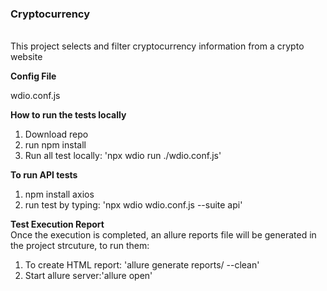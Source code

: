 ### **Cryptocurrency**

<br>This project selects and filter cryptocurrency information from a crypto website

**Config File**

wdio.conf.js

**How to run the tests locally**

1. Download repo
2. run npm install
3. Run all test locally: 'npx wdio run ./wdio.conf.js' 

**To run API tests**

1. npm install axios
2. run test by typing: 'npx wdio wdio.conf.js --suite api'

**Test Execution Report**
<br>Once the execution is completed, an allure reports file will be generated in the project strcuture, to run them:

1. To create HTML report: 'allure generate reports/ --clean'
2. Start allure server:'allure open'

